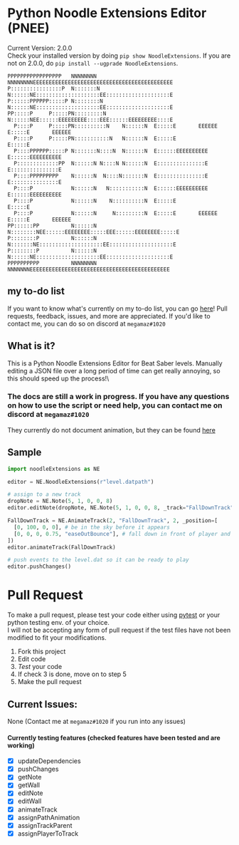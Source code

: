 # Python Noodle Extensions Editor (PNEE)
Current Version: 2.0.0\
Check your installed version by doing `pip show NoodleExtensions`. If you are not on 2.0.0, do `pip install --ugprade NoodleExtensions`.
```
PPPPPPPPPPPPPPPPP   NNNNNNNN        NNNNNNNNEEEEEEEEEEEEEEEEEEEEEEEEEEEEEEEEEEEEEEEEEEEE
P::::::::::::::::P  N:::::::N       N::::::NE::::::::::::::::::::EE::::::::::::::::::::E
P::::::PPPPPP:::::P N::::::::N      N::::::NE::::::::::::::::::::EE::::::::::::::::::::E
PP:::::P     P:::::PN:::::::::N     N::::::NEE::::::EEEEEEEEE::::EEE::::::EEEEEEEEE::::E
  P::::P     P:::::PN::::::::::N    N::::::N  E:::::E       EEEEEE  E:::::E       EEEEEE
  P::::P     P:::::PN:::::::::::N   N::::::N  E:::::E               E:::::E             
  P::::PPPPPP:::::P N:::::::N::::N  N::::::N  E::::::EEEEEEEEEE     E::::::EEEEEEEEEE   
  P:::::::::::::PP  N::::::N N::::N N::::::N  E:::::::::::::::E     E:::::::::::::::E   
  P::::PPPPPPPPP    N::::::N  N::::N:::::::N  E:::::::::::::::E     E:::::::::::::::E   
  P::::P            N::::::N   N:::::::::::N  E::::::EEEEEEEEEE     E::::::EEEEEEEEEE   
  P::::P            N::::::N    N::::::::::N  E:::::E               E:::::E             
  P::::P            N::::::N     N:::::::::N  E:::::E       EEEEEE  E:::::E       EEEEEE
PP::::::PP          N::::::N      N::::::::NEE::::::EEEEEEEE:::::EEE::::::EEEEEEEE:::::E
P::::::::P          N::::::N       N:::::::NE::::::::::::::::::::EE::::::::::::::::::::E
P::::::::P          N::::::N        N::::::NE::::::::::::::::::::EE::::::::::::::::::::E
PPPPPPPPPP          NNNNNNNN         NNNNNNNEEEEEEEEEEEEEEEEEEEEEEEEEEEEEEEEEEEEEEEEEEEE
```
## my to-do list
If you want to know what's currently on my to-do list, you can go [here](https://trello.com/b/yA5qQTs7)! Pull requests, feedback, issues, and more are appreciated. If you'd like to contact me, you can do so on discord at `megamaz#1020`
## What is it?
This is a Python Noodle Extensions Editor for Beat Saber levels. Manually editing a JSON file over a long period of time can get really annoying, so this should speed up the process!\
### The docs are still a work in progress. If you have any questions on how to use the script or need help, you can contact me on discord at `megamaz#1020`
They currently do not document animation, but they can be found [here](./docs/docs.md)
## Sample
```py
import noodleExtensions as NE

editor = NE.NoodleExtensions(r"level.datpath")

# assign to a new track
dropNote = NE.Note(5, 1, 0, 0, 8)
editor.editNote(dropNote, NE.Note(5, 1, 0, 0, 8, _track="FallDownTrack"))

FallDownTrack = NE.AnimateTrack(2, "FallDownTrack", 2, _position=[
  [0, 100, 0, 0], # be in the sky before it appears
  [0, 0, 0, 0.75, "easeOutBounce"], # fall down in front of player and finish animation just in time for the player to hit it
])
editor.animateTrack(FallDownTrack)

# push events to the level.dat so it can be ready to play
editor.pushChanges()
```
# Pull Request
To make a pull request, please test your code either using [pytest](https://docs.pytest.org/en/stable/) or your python testing env. of your choice.\
I will not be accepting any form of pull request if the test files have not been modified to fit your modifications.
1. Fork this project
2. Edit code 
3. *Test* your code
4. If check 3 is done, move on to step 5
5. Make the pull request
## Current Issues:
None (Contact me at `megamaz#1020` if you run into any issues)
#### Currently testing features (checked features have been tested and are working)
* [X] updateDependencies
* [X] pushChanges
* [X] getNote
* [X] getWall
* [X] editNote
* [X] editWall
* [X] animateTrack
* [X] assignPathAnimation
* [X] assignTrackParent
* [X] assignPlayerToTrack